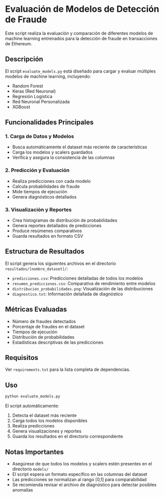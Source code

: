 # Evaluación de Modelos de Detección de Fraude

Este script realiza la evaluación y comparación de diferentes modelos de machine learning entrenados para la detección de fraude en transacciones de Ethereum.

## Descripción

El script `evaluate_models.py` está diseñado para cargar y evaluar múltiples modelos de machine learning, incluyendo:
- Random Forest
- Keras (Red Neuronal)
- Regresión Logística
- Red Neuronal Personalizada
- XGBoost

## Funcionalidades Principales

### 1. Carga de Datos y Modelos
- Busca automáticamente el dataset más reciente de características
- Carga los modelos y scalers guardados
- Verifica y asegura la consistencia de las columnas

### 2. Predicción y Evaluación
- Realiza predicciones con cada modelo
- Calcula probabilidades de fraude
- Mide tiempos de ejecución
- Genera diagnósticos detallados

### 3. Visualización y Reportes
- Crea histogramas de distribución de probabilidades
- Genera reportes detallados de predicciones
- Produce resúmenes comparativos
- Guarda resultados en formato CSV

## Estructura de Resultados

El script genera los siguientes archivos en el directorio `resultados/[nombre_dataset]/`:
- `predicciones.csv`: Predicciones detalladas de todos los modelos
- `resumen_predicciones.csv`: Comparativa de rendimiento entre modelos
- `distribucion_probabilidades.png`: Visualización de las distribuciones
- `diagnostico.txt`: Información detallada de diagnóstico

## Métricas Evaluadas
- Número de fraudes detectados
- Porcentaje de fraudes en el dataset
- Tiempos de ejecución
- Distribución de probabilidades
- Estadísticas descriptivas de las predicciones

## Requisitos

Ver `requirements.txt` para la lista completa de dependencias.

## Uso

```python
python evaluate_models.py
```

El script automáticamente:
1. Detecta el dataset más reciente
2. Carga todos los modelos disponibles
3. Realiza predicciones
4. Genera visualizaciones y reportes
5. Guarda los resultados en el directorio correspondiente

## Notas Importantes

- Asegúrese de que todos los modelos y scalers estén presentes en el directorio `models/`
- El script espera un formato específico en las columnas del dataset
- Las predicciones se normalizan al rango [0,1] para comparabilidad
- Se recomienda revisar el archivo de diagnóstico para detectar posibles anomalías
